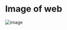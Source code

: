 # Image of web
![image](https://github.com/user-attachments/assets/81b1d46b-eba0-4128-b013-014484cc86f1)
